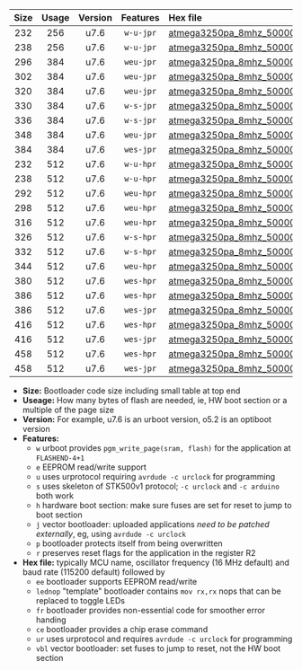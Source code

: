 |Size|Usage|Version|Features|Hex file|
|:-:|:-:|:-:|:-:|:--|
|232|256|u7.6|`w-u-jpr`|[atmega3250pa_8mhz_500000bps_ur_vbl.hex](https://raw.githubusercontent.com/stefanrueger/urboot/main/atmega3250pa_8mhz_500000bps_ur_vbl.hex)|
|238|256|u7.6|`w-u-jpr`|[atmega3250pa_8mhz_500000bps_lednop_ur_vbl.hex](https://raw.githubusercontent.com/stefanrueger/urboot/main/atmega3250pa_8mhz_500000bps_lednop_ur_vbl.hex)|
|296|384|u7.6|`weu-jpr`|[atmega3250pa_8mhz_500000bps_ee_ur_vbl.hex](https://raw.githubusercontent.com/stefanrueger/urboot/main/atmega3250pa_8mhz_500000bps_ee_ur_vbl.hex)|
|302|384|u7.6|`weu-jpr`|[atmega3250pa_8mhz_500000bps_ee_lednop_ur_vbl.hex](https://raw.githubusercontent.com/stefanrueger/urboot/main/atmega3250pa_8mhz_500000bps_ee_lednop_ur_vbl.hex)|
|320|384|u7.6|`weu-jpr`|[atmega3250pa_8mhz_500000bps_ee_lednop_fr_ur_vbl.hex](https://raw.githubusercontent.com/stefanrueger/urboot/main/atmega3250pa_8mhz_500000bps_ee_lednop_fr_ur_vbl.hex)|
|330|384|u7.6|`w-s-jpr`|[atmega3250pa_8mhz_500000bps_vbl.hex](https://raw.githubusercontent.com/stefanrueger/urboot/main/atmega3250pa_8mhz_500000bps_vbl.hex)|
|336|384|u7.6|`w-s-jpr`|[atmega3250pa_8mhz_500000bps_lednop_vbl.hex](https://raw.githubusercontent.com/stefanrueger/urboot/main/atmega3250pa_8mhz_500000bps_lednop_vbl.hex)|
|348|384|u7.6|`weu-jpr`|[atmega3250pa_8mhz_500000bps_ee_lednop_fr_ce_ur_vbl.hex](https://raw.githubusercontent.com/stefanrueger/urboot/main/atmega3250pa_8mhz_500000bps_ee_lednop_fr_ce_ur_vbl.hex)|
|384|384|u7.6|`wes-jpr`|[atmega3250pa_8mhz_500000bps_ee_vbl.hex](https://raw.githubusercontent.com/stefanrueger/urboot/main/atmega3250pa_8mhz_500000bps_ee_vbl.hex)|
|232|512|u7.6|`w-u-hpr`|[atmega3250pa_8mhz_500000bps_ur.hex](https://raw.githubusercontent.com/stefanrueger/urboot/main/atmega3250pa_8mhz_500000bps_ur.hex)|
|238|512|u7.6|`w-u-hpr`|[atmega3250pa_8mhz_500000bps_lednop_ur.hex](https://raw.githubusercontent.com/stefanrueger/urboot/main/atmega3250pa_8mhz_500000bps_lednop_ur.hex)|
|292|512|u7.6|`weu-hpr`|[atmega3250pa_8mhz_500000bps_ee_ur.hex](https://raw.githubusercontent.com/stefanrueger/urboot/main/atmega3250pa_8mhz_500000bps_ee_ur.hex)|
|298|512|u7.6|`weu-hpr`|[atmega3250pa_8mhz_500000bps_ee_lednop_ur.hex](https://raw.githubusercontent.com/stefanrueger/urboot/main/atmega3250pa_8mhz_500000bps_ee_lednop_ur.hex)|
|316|512|u7.6|`weu-hpr`|[atmega3250pa_8mhz_500000bps_ee_lednop_fr_ur.hex](https://raw.githubusercontent.com/stefanrueger/urboot/main/atmega3250pa_8mhz_500000bps_ee_lednop_fr_ur.hex)|
|326|512|u7.6|`w-s-hpr`|[atmega3250pa_8mhz_500000bps.hex](https://raw.githubusercontent.com/stefanrueger/urboot/main/atmega3250pa_8mhz_500000bps.hex)|
|332|512|u7.6|`w-s-hpr`|[atmega3250pa_8mhz_500000bps_lednop.hex](https://raw.githubusercontent.com/stefanrueger/urboot/main/atmega3250pa_8mhz_500000bps_lednop.hex)|
|344|512|u7.6|`weu-hpr`|[atmega3250pa_8mhz_500000bps_ee_lednop_fr_ce_ur.hex](https://raw.githubusercontent.com/stefanrueger/urboot/main/atmega3250pa_8mhz_500000bps_ee_lednop_fr_ce_ur.hex)|
|380|512|u7.6|`wes-hpr`|[atmega3250pa_8mhz_500000bps_ee.hex](https://raw.githubusercontent.com/stefanrueger/urboot/main/atmega3250pa_8mhz_500000bps_ee.hex)|
|386|512|u7.6|`wes-hpr`|[atmega3250pa_8mhz_500000bps_ee_lednop.hex](https://raw.githubusercontent.com/stefanrueger/urboot/main/atmega3250pa_8mhz_500000bps_ee_lednop.hex)|
|386|512|u7.6|`wes-jpr`|[atmega3250pa_8mhz_500000bps_ee_lednop_vbl.hex](https://raw.githubusercontent.com/stefanrueger/urboot/main/atmega3250pa_8mhz_500000bps_ee_lednop_vbl.hex)|
|416|512|u7.6|`wes-hpr`|[atmega3250pa_8mhz_500000bps_ee_lednop_fr.hex](https://raw.githubusercontent.com/stefanrueger/urboot/main/atmega3250pa_8mhz_500000bps_ee_lednop_fr.hex)|
|416|512|u7.6|`wes-jpr`|[atmega3250pa_8mhz_500000bps_ee_lednop_fr_vbl.hex](https://raw.githubusercontent.com/stefanrueger/urboot/main/atmega3250pa_8mhz_500000bps_ee_lednop_fr_vbl.hex)|
|458|512|u7.6|`wes-hpr`|[atmega3250pa_8mhz_500000bps_ee_lednop_fr_ce.hex](https://raw.githubusercontent.com/stefanrueger/urboot/main/atmega3250pa_8mhz_500000bps_ee_lednop_fr_ce.hex)|
|458|512|u7.6|`wes-jpr`|[atmega3250pa_8mhz_500000bps_ee_lednop_fr_ce_vbl.hex](https://raw.githubusercontent.com/stefanrueger/urboot/main/atmega3250pa_8mhz_500000bps_ee_lednop_fr_ce_vbl.hex)|

- **Size:** Bootloader code size including small table at top end
- **Useage:** How many bytes of flash are needed, ie, HW boot section or a multiple of the page size
- **Version:** For example, u7.6 is an urboot version, o5.2 is an optiboot version
- **Features:**
  + `w` urboot provides `pgm_write_page(sram, flash)` for the application at `FLASHEND-4+1`
  + `e` EEPROM read/write support
  + `u` uses urprotocol requiring `avrdude -c urclock` for programming
  + `s` uses skeleton of STK500v1 protocol; `-c urclock` and `-c arduino` both work
  + `h` hardware boot section: make sure fuses are set for reset to jump to boot section
  + `j` vector bootloader: uploaded applications *need to be patched externally*, eg, using `avrdude -c urclock`
  + `p` bootloader protects itself from being overwritten
  + `r` preserves reset flags for the application in the register R2
- **Hex file:** typically MCU name, oscillator frequency (16 MHz default) and baud rate (115200 default) followed by
  + `ee` bootloader supports EEPROM read/write
  + `lednop` "template" bootloader contains `mov rx,rx` nops that can be replaced to toggle LEDs
  + `fr` bootloader provides non-essential code for smoother error handing
  + `ce` bootloader provides a chip erase command
  + `ur` uses urprotocol and requires `avrdude -c urclock` for programming
  + `vbl` vector bootloader: set fuses to jump to reset, not the HW boot section
